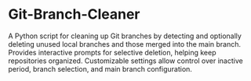 # Git-Branch-Cleaner
A Python script for cleaning up Git branches by detecting and optionally deleting unused local branches and those merged into the main branch. Provides interactive prompts for selective deletion, helping keep repositories organized. Customizable settings allow control over inactive period, branch selection, and main branch configuration.
